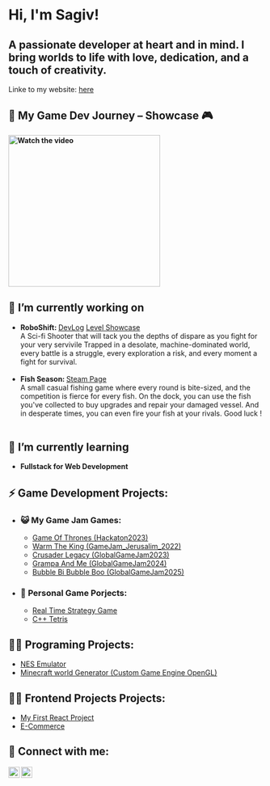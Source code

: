 <h1>Hi, I'm Sagiv! </h1><h2>A passionate developer at heart and in mind. I bring worlds to life with love, dedication, and a touch of creativity.</h2>
Linke to my website: <a href="https://sagiv440.github.io/sagiv-reuben/">here</a>
<b><h2>🚀 My Game Dev Journey – Showcase 🎮</h2></b>
<b><a href="https://www.youtube.com/watch?v=1RQqJjkSFZA" target="_blank">
    <img src="https://img.youtube.com/vi/1RQqJjkSFZA/maxresdefault.jpg" alt="Watch the video" width="300">
</a></b>
<b><h2>🔭 I’m currently working on</h2></b>
<ul>
  <li><b>RoboShift: </b><a href="https://www.youtube.com/watch?v=MKdnPXl3_ng">DevLog</a> <a href="https://www.youtube.com/watch?v=sg_2uD6ezKI">Level Showcase</a><br/>
    A Sci-fi Shooter that will tack you the depths of dispare as you fight for your very servivile Trapped in a desolate, machine-dominated world, every battle is a struggle, every exploration a risk, and every moment a fight for survival.
  </li><br/>
   <li><b>Fish Season: </b><a href="https://store.steampowered.com/app/3602600/Fish_Season/">Steam Page</a><br/>
     A small casual fishing game where every round is bite-sized, and the competition is fierce for every fish. On the dock, you can use the fish you've collected to buy upgrades and repair your damaged vessel. And in desperate times, you can even fire your fish at your rivals. Good luck !
  </li><br/>
</ul>

<b><h2>🌱 I’m currently learning</h2></b>
<ul>
  <li><b>Fullstack for Web Development</b></li>
</ul>

<b><h2>⚡ Game Development Projects:</h2></b>
<ul>
  <li>
    <h3>😺 My Game Jam Games:</h3>
    <ul>
      <li><a href="https://github.com/Sagiv440/Hackaton2023">Game Of Thrones (Hackaton2023)</a></li>
      <li><a href="https://github.com/Sagiv440/GameJam_Jerusalim_2022">Warm The King (GameJam_Jerusalim_2022)</a></li>
      <li><a href="https://github.com/Sagiv440/GlobalGameJam2023">Crusader Legacy (GlobalGameJam2023)</a></li>
      <li><a href="https://github.com/TechArtGeorgi/GGJ-2024-Haifa">Grampa And Me (GlobalGameJam2024)</a></li>
      <li><a href="https://github.com/Sagiv440/GlobalGameJam2025">Bubble Bi Bubble Boo (GlobalGameJam2025)</a></li>
    </ul>
  </li>
  <li>
    <h3>🥇 Personal Game Porjects:</h3>
    <ul>
      <!--<li><b>RoboShift: </b><a href="https://www.youtube.com/watch?v=MKdnPXl3_ng">DevLog</a> <a href="https://www.youtube.com/watch?v=sg_2uD6ezKI">Level Showcase</a> </li> -->
      <li><a href="https://github.com/Sagiv440/Unity_Strategy">Real Time Strategy Game</a></li>
      <li><a href="https://github.com/Sagiv440/Tetris">C++ Tetris</a></li>
    </ul>
  </li>
</ul>

<b><h2>👨‍💻 Programing Projects:</h2></b>
<ul>
      <li><a href = "https://github.com/Sagiv440/NES_emulator">NES Emulator</a></li>
      <li><a href = "https://github.com/Sagiv440/Minecraft-World-Generator">Minecraft world Generator (Custom Game Engine OpenGL)</a></li>
</ul>

<b><h2>👨‍💻 Frontend Projects Projects:</h2></b>
<ul>
      <li><a href = "https://github.com/Sagiv440/ReactMidProject">My First React Project</a></li>
      <li><a href = "https://github.com/Sagiv440/ReactFinalProject">E-Commerce</a></li>
</ul>
 
<h2> 🤳 Connect with me:</h2>

[<img align="left" alt="SagivReuben | LinkedIn" width="22px" src="https://cdn.jsdelivr.net/npm/simple-icons@3.13.0/icons/facebook.svg" />][facebook]
[<img align="left" alt="SagivReuben | LinkedIn" width="22px" src="https://cdn.jsdelivr.net/npm/simple-icons@v3/icons/linkedin.svg" />][linkedin]

[facebook]: https://www.facebook.com/sagiv.reuben/
[linkedin]: https://www.linkedin.com/in/sagiv-reuben-1264341b9/

<!--
**joshmadakor1/joshmadakor1** is a ✨ _special_ ✨ repository because its `README.md` (this file) appears on your GitHub profile.

Here are some ideas to get you started:

- 🔭 I’m currently working on ...
- 🌱 I’m currently learning ...
- 👯 I’m looking to collaborate on ...
- 🤔 I’m looking for help with ...
- 💬 Ask me about ...
- 📫 How to reach me: ...
- 😄 Pronouns: ...
- ⚡ Fun fact: ...
-->
